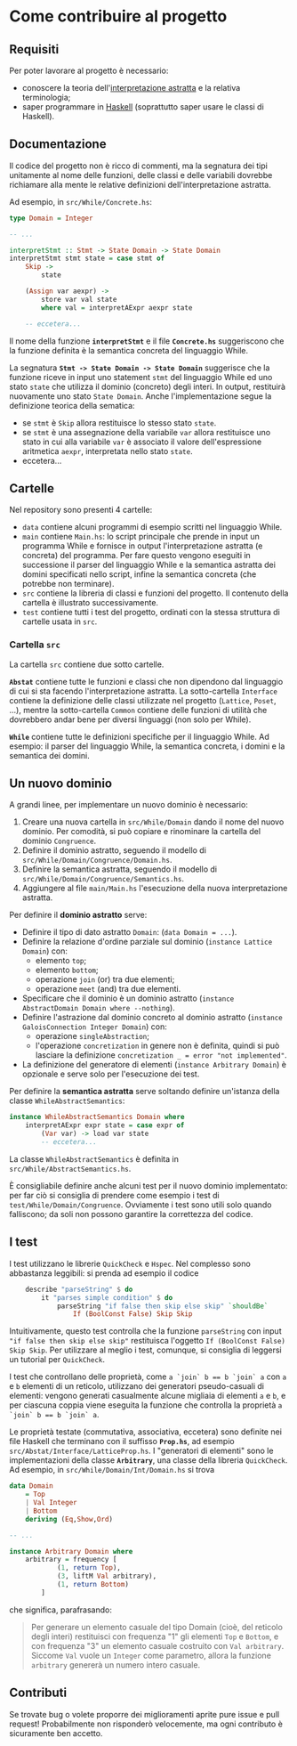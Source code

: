 Come contribuire al progetto
============================


Requisiti
---------

Per poter lavorare al progetto è necessario:
- conoscere la teoria dell'[interpretazione astratta](https://en.wikipedia.org/wiki/Abstract_interpretation) e la relativa terminologia;
- saper programmare in [Haskell](https://www.haskell.org/) (soprattutto saper usare le classi di Haskell).


Documentazione
--------------

Il codice del progetto non è ricco di commenti, ma la segnatura dei tipi unitamente al nome delle funzioni, delle classi e delle variabili dovrebbe richiamare alla mente le relative definizioni dell'interpretazione astratta.

Ad esempio, in `src/While/Concrete.hs`:
```haskell
type Domain = Integer

-- ...

interpretStmt :: Stmt -> State Domain -> State Domain
interpretStmt stmt state = case stmt of
    Skip ->
        state

    (Assign var aexpr) ->
        store var val state
        where val = interpretAExpr aexpr state

    -- eccetera...
```

Il nome della funzione **`interpretStmt`** e il file **`Concrete.hs`** suggeriscono che la funzione definita è la semantica concreta del linguaggio While.

La segnatura **`Stmt -> State Domain -> State Domain`** suggerisce che la funzione riceve in input uno statement `stmt` del linguaggio While ed uno stato `state` che utilizza il dominio (concreto) degli interi. In output, restituirà nuovamente uno stato `State Domain`.
Anche l'implementazione segue la definizione teorica della sematica:
- se `stmt` è `Skip` allora restituisce lo stesso stato `state`.
- se `stmt` è una assegnazione della variabile `var` allora restituisce uno stato in cui alla variabile `var` è associato il valore dell'espressione aritmetica `aexpr`, interpretata nello stato `state`.
- eccetera...


Cartelle
--------

Nel repository sono presenti 4 cartelle:
- `data` contiene alcuni programmi di esempio scritti nel linguaggio While.
- `main` contiene `Main.hs`: lo script principale che prende in input un programma While e fornisce in output l'interpretazione astratta (e concreta) del programma. Per fare questo vengono eseguiti in successione il parser del linguaggio While e la semantica astratta dei domini specificati nello script, infine la semantica concreta (che potrebbe non terminare).
- `src` contiene la libreria di classi e funzioni del progetto. Il contenuto della cartella è illustrato successivamente.
- `test` contiene tutti i test del progetto, ordinati con la stessa struttura di cartelle usata in `src`.

### Cartella `src`

La cartella `src` contiene due sotto cartelle.

**`Abstat`** contiene tutte le funzioni e classi che non dipendono dal linguaggio di cui si sta facendo l'interpretazione astratta.
La sotto-cartella `Interface` contiene la definizione delle classi utilizzate nel progetto (`Lattice`, `Poset`, ...), mentre la sotto-cartella `Common` contiene delle funzioni di utilità che dovrebbero andar bene per diversi linguaggi (non solo per While).

**`While`** contiene tutte le definizioni specifiche per il linguaggio While. Ad esempio: il parser del linguaggio While, la semantica concreta, i domini e la semantica dei domini.


Un nuovo dominio
----------------

A grandi linee, per implementare un nuovo dominio è necessario:
 1. Creare una nuova cartella in `src/While/Domain` dando il nome del nuovo dominio. Per comodità, si può copiare e rinominare la cartella del dominio `Congruence`.
 2. Definire il dominio astratto, seguendo il modello di `src/While/Domain/Congruence/Domain.hs`.
 3. Definire la semantica astratta, seguendo il modello di `src/While/Domain/Congruence/Semantics.hs`.
 4. Aggiungere al file `main/Main.hs` l'esecuzione della nuova interpretazione astratta.

Per definire il **dominio astratto** serve:
- Definire il tipo di dato astratto `Domain`: (`data Domain = ...`).
- Definire la relazione d'ordine parziale sul dominio (`instance Lattice Domain`) con:
    - elemento `top`;
    - elemento `bottom`;
    - operazione `join` (or) tra due elementi;
    - operazione `meet` (and) tra due elementi.
- Specificare che il dominio è un dominio astratto (`instance AbstractDomain Domain where --nothing`).
- Definire l'astrazione dal dominio concreto al dominio astratto (`instance GaloisConnection Integer Domain`) con:
    - operazione `singleAbstraction`;
    - l'operazione `concretization` in genere non è definita, quindi si può lasciare la definizione `concretization _ = error "not implemented"`.
- La definizione del generatore di elementi (`instance Arbitrary Domain`) è opzionale e serve solo per l'esecuzione dei test.

Per definire la **semantica astratta** serve soltando definire un'istanza della classe `WhileAbstractSemantics`:
```haskell
instance WhileAbstractSemantics Domain where
    interpretAExpr expr state = case expr of
        (Var var) -> load var state
        -- eccetera...
```
La classe `WhileAbstractSemantics` è definita in `src/While/AbstractSemantics.hs`.

È consigliabile definire anche alcuni test per il nuovo dominio implementato: per far ciò si consiglia di prendere come esempio i test di `test/While/Domain/Congruence`.
Ovviamente i test sono utili solo quando falliscono; da soli non possono garantire la correttezza del codice.


I test
------

I test utilizzano le librerie `QuickCheck` e `Hspec`.
Nel complesso sono abbastanza leggibili: si prenda ad esempio il codice
```haskell
    describe "parseString" $ do
        it "parses simple condition" $ do
            parseString "if false then skip else skip" `shouldBe`
                If (BoolConst False) Skip Skip
```

Intuitivamente, questo test controlla che la funzione `parseString` con input `"if false then skip else skip"` restituisca l'oggetto `If (BoolConst False) Skip Skip`. Per utilizzare al meglio i test, comunque, si consiglia di leggersi un tutorial per `QuickCheck`.

I test che controllano delle proprietà, come ``a `join` b == b `join` a`` con `a` e `b` elementi di un reticolo, utilizzano dei generatori pseudo-casuali di elementi: vengono generati casualmente alcune migliaia di elementi `a` e `b`, e per ciascuna coppia viene eseguita la funzione che controlla la proprietà ``a `join` b == b `join` a``.

Le proprietà testate (commutativa, associativa, eccetera) sono definite nei file Haskell che terminano con il suffisso **`Prop.hs`**, ad esempio `src/Abstat/Interface/LatticeProp.hs`.
I "generatori di elementi" sono le implementazioni della classe **`Arbitrary`**, una classe della libreria `QuickCheck`. Ad esempio, in `src/While/Domain/Int/Domain.hs` si trova

```haskell
data Domain
    = Top
    | Val Integer
    | Bottom
    deriving (Eq,Show,Ord)

-- ...

instance Arbitrary Domain where
    arbitrary = frequency [
            (1, return Top),
            (3, liftM Val arbitrary),
            (1, return Bottom)
        ]
```

che significa, parafrasando:

> Per generare un elemento casuale del tipo Domain (cioè, del reticolo degli interi) restituisci con frequenza "1" gli elementi `Top` e `Bottom`, e con frequenza "3" un elemento casuale costruito con `Val arbitrary`. Siccome `Val` vuole un `Integer` come parametro, allora la funzione `arbitrary` genererà un numero intero casuale.


Contributi
----------

Se trovate bug o volete proporre dei miglioramenti aprite pure issue e pull request!
Probabilmente non risponderò velocemente, ma ogni contributo è sicuramente ben accetto.
